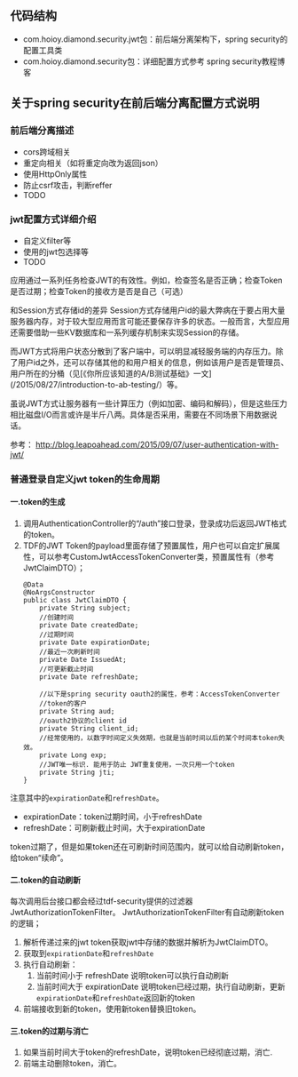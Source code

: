 ## 代码结构
* com.hoioy.diamond.security.jwt包：前后端分离架构下，spring security的配置工具类
* com.hoioy.diamond.security包：详细配置方式参考 spring security教程博客

## 关于spring security在前后端分离配置方式说明

### 前后端分离描述
* cors跨域相关
* 重定向相关（如将重定向改为返回json）
* 使用HttpOnly属性
* 防止csrf攻击，判断reffer
* TODO

### jwt配置方式详细介绍
* 自定义filter等
* 使用的jwt包选择等
* TODO

应用通过一系列任务检查JWT的有效性。例如，检查签名是否正确；检查Token是否过期；检查Token的接收方是否是自己（可选）

和Session方式存储id的差异
Session方式存储用户id的最大弊病在于要占用大量服务器内存，对于较大型应用而言可能还要保存许多的状态。一般而言，大型应用还需要借助一些KV数据库和一系列缓存机制来实现Session的存储。

而JWT方式将用户状态分散到了客户端中，可以明显减轻服务端的内存压力。除了用户id之外，还可以存储其他的和用户相关的信息，例如该用户是否是管理员、用户所在的分桶（见[《你所应该知道的A/B测试基础》一文](/2015/08/27/introduction-to-ab-testing/）等。

虽说JWT方式让服务器有一些计算压力（例如加密、编码和解码），但是这些压力相比磁盘I/O而言或许是半斤八两。具体是否采用，需要在不同场景下用数据说话。

参考：
http://blog.leapoahead.com/2015/09/07/user-authentication-with-jwt/

### 普通登录自定义jwt token的生命周期
#### 一.token的生成
1. 调用AuthenticationController的“/auth”接口登录，登录成功后返回JWT格式的token。
1. TDF的JWT Token的payload里面存储了预置属性，用户也可以自定扩展属性，可以参考CustomJwtAccessTokenConverter类，预置属性有（参考JwtClaimDTO）；
    ```
    @Data
    @NoArgsConstructor
    public class JwtClaimDTO {
        private String subject;
        //创建时间
        private Date createdDate;
        //过期时间
        private Date expirationDate;
        //最近一次刷新时间
        private Date IssuedAt;
        //可更新截止时间
        private Date refreshDate;
    
        //以下是spring security oauth2的属性，参考：AccessTokenConverter
        //token的客户
        private String aud;
        //oauth2协议的client id
        private String client_id;
        //经常使用的，以数字时间定义失效期，也就是当前时间以后的某个时间本token失效。
        private Long exp;
        //JWT唯一标识. 能用于防止 JWT重复使用，一次只用一个token
        private String jti;
    }
    ```
注意其中的`expirationDate`和`refreshDate`。
* expirationDate：token过期时间，小于refreshDate
* refreshDate：可刷新截止时间，大于expirationDate

token过期了，但是如果token还在可刷新时间范围内，就可以给自动刷新token，
给token“续命”。

#### 二.token的自动刷新
每次调用后台接口都会经过tdf-security提供的过滤器 JwtAuthorizationTokenFilter。
JwtAuthorizationTokenFilter有自动刷新token的逻辑；
1. 解析传递过来的jwt token获取jwt中存储的数据并解析为JwtClaimDTO。
1. 获取到`expirationDate`和`refreshDate`
1. 执行自动刷新：
    1. 当前时间小于 refreshDate 说明token可以执行自动刷新
    1. 当前时间大于 expirationDate 说明token已经过期，执行自动刷新，更新`expirationDate`和`refreshDate`返回新的token
1. 前端接收到新的token，使用新token替换旧token。

#### 三.token的过期与消亡
1. 如果当前时间大于token的refreshDate，说明token已经彻底过期，消亡.
1. 前端主动删除token，消亡。